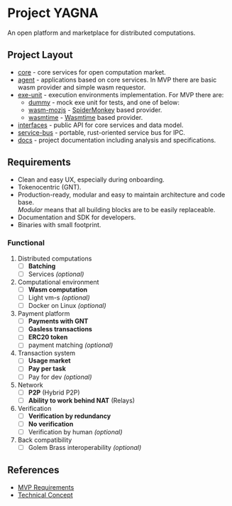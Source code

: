 # Project YAGNA

An open platform and marketplace for distributed computations.

## Project Layout

* [core](core) - core services for open computation market.
* [agent](agent) - applications based on core services. In MVP there are
basic wasm provider and simple wasm requestor.
* [exe-unit](exe-unit) -  execution environments implementation. For MVP there are:
    * [dummy](exe-unit/dummy) - mock exe unit for tests, and one of below:
    * [wasm-mozjs](exe-unit/wasm-mozjs) - [SpiderMonkey](https://github.com/servo/rust-mozjs) based provider.
    * [wasmtime](exe-unit/wasmtime) - [Wasmtime](https://github.com/bytecodealliance/wasmtime) based provider.
* [interfaces](interfaces) - public API for core services and data model.
* [service-bus](service-bus) - portable, rust-oriented service bus for IPC.
* [docs](docs) - project documentation including analysis and specifications.

## Requirements

* Clean and easy UX, especially during onboarding.
* Tokenocentric (GNT).
* Production-ready, modular and easy to maintain architecture and code base.  
_Modular_ means that all building blocks are to be easily replaceable.
* Documentation and SDK for developers.
* Binaries with small footprint.

### Functional 

1. Distributed computations
    * [ ] **Batching**
    * [ ] Services _(optional)_
1. Computational environment
   * [ ] **Wasm computation**
   * [ ] Light vm-s _(optional)_
   * [ ] Docker on Linux _(optional)_
1. Payment platform
    * [ ] **Payments with GNT**
    * [ ] **Gasless transactions**
    * [ ] **ERC20 token**
    * [ ] payment matching _(optional)_
1. Transaction system
    * [ ] **Usage market**
    * [ ] **Pay per task**
    * [ ] Pay for dev _(optional)_
1. Network
    * [ ] **P2P** (Hybrid P2P) 
    * [ ] **Ability to work behind NAT** (Relays)
1. Verification
    * [ ] **Verification by redundancy**
    * [ ] **No verification**
    * [ ] Verification by human _(optional)_
1. Back compatibility
    * [ ] Golem Brass interoperability _(optional)_

## References

- [MVP Requirements](https://docs.google.com/document/d/1GZnZ725E_OIRkXzYJNlmafNGDDvR88LFaDpzAmio_nQ)
- [Technical Concept](https://docs.google.com/document/d/1Sdk-N_CmsXcxpXi1dQVSmbiQwxMF3w1nF82Xv0Vjw08)
